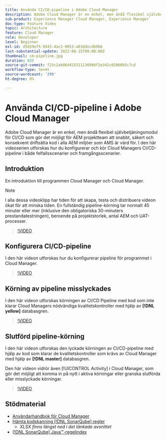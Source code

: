 ```yaml
---
title: Använda CI/CD-pipeline i Adobe Cloud Manager
description: Adobe Cloud Manager är en enkel, men ändå flexibel självbetjäningsmodul för CI/CD som gör det möjligt för AEM projektteam att snabbt, säkert och konsekvent driftsätta kod i alla AEM miljöer som AMS är värd för. I den här videoserien utforskas hur du konfigurerar och kör Cloud Managers CI/CD-pipeline i både felfallsscenarier och framgångsscenarier.
sub-product: Experience Manager Cloud Manager, Experience Manager
doc-type: Feature Video
topic: Architecture
feature: Cloud Manager
role: Developer
level: Beginner
exl-id: d5d59ef5-9343-4ac2-9053-a010decdb9b6
last-substantial-update: 2022-08-15T00:00:00Z
thumbnail: cm-pipeline.jpg
duration: 635
source-git-commit: f23c2ab86d42531113690df2e342c65060b5c7cd
workflow-type: tm+mt
source-wordcount: '299'
ht-degree: 0%

---
```


# Använda CI/CD-pipeline i Adobe Cloud Manager

Adobe Cloud Manager är en enkel, men ändå flexibel självbetjäningsmodul för CI/CD som gör det möjligt för AEM projektteam att snabbt, säkert och konsekvent driftsätta kod i alla AEM miljöer som AMS är värd för. I den här videoserien utforskas hur du konfigurerar och kör Cloud Managers CI/CD-pipeline i både felfallsscenarier och framgångsscenarier.

## Introduktion

En introduktion till programmen Cloud Manager och Cloud Manager.

>[!NOTE]
>
>I alla dessa videoklipp har tiden för att skapa, testa och distribuera videon ökat för att minska tiden. En fullständig pipeline-körning tar normalt 45 minuter eller mer (inklusive den obligatoriska 30-minuters prestandatestningen), beroende på projektstorlek, antal AEM och UAT-processer.

>[!VIDEO](https://video.tv.adobe.com/v/23082?quality=12&learn=on)

## Konfigurera CI/CD-pipeline

I den här videon utforskas hur du konfigurerar pipeline för programmet i Cloud Manager.

>[!VIDEO](https://video.tv.adobe.com/v/23083?quality=12&learn=on)

## Körning av pipeline misslyckades

I den här videon utforskas körningen av CI/CD Pipeline med kod som inte klarar Cloud Managers nödvändiga kvalitetskontroller med hjälp av **[!DNL yellow]** databasgren.

>[!VIDEO](https://video.tv.adobe.com/v/23084?quality=12&learn=on)

## Slutförd pipeline-körning

I den här videon utforskas den lyckade körningen av CI/CD-pipeline med hjälp av kod som klarar de kvalitetskontroller som krävs av Cloud Manager med hjälp av **[!DNL master]** databasgren.

Den här videon vidrör även [!UICONTROL Activity] i Cloud Manager, som gör det möjligt att komma in på nytt i aktiva körningar eller granska slutförda eller misslyckade körningar.

>[!VIDEO](https://video.tv.adobe.com/v/23085?quality=12&learn=on)

## Stödmaterial

* [Användarhandbok för Cloud Manager](https://experienceleague.adobe.com/docs/experience-manager-cloud-manager/content/introduction.html)
* [Hämta kodskanning [!DNL SonarQube] regler](https://experienceleague.adobe.com/docs/experience-manager-cloud-manager/content/using/code-quality-testing.html)
   * *XLSX finns längst ned i det länkade avsnittet*
* [[!DNL SonarQube] Java™-regelindex](https://rules.sonarsource.com/java/)
